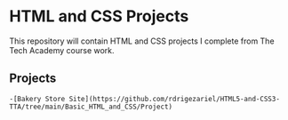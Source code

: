 # HTML and CSS Projects
 This repository will contain HTML and CSS projects I complete from The Tech Academy course work.

 ## Projects
    -[Bakery Store Site](https://github.com/rdrigezariel/HTML5-and-CSS3-TTA/tree/main/Basic_HTML_and_CSS/Project)

